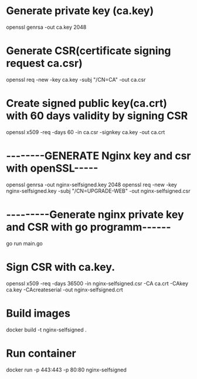 # Generate private key (ca.key)
openssl genrsa -out ca.key 2048
# Generate CSR(certificate signing request ca.csr)
openssl req -new -key ca.key -subj "/CN=CA" -out ca.csr
# Create signed public key(ca.crt) with 60 days validity by signing CSR 
openssl x509 -req -days 60 -in ca.csr -signkey ca.key -out ca.crt



# --------GENERATE Nginx key and csr with openSSL-----
openssl genrsa -out nginx-selfsigned.key 2048
openssl req -new -key nginx-selfsigned.key -subj "/CN=UPGRADE-WEB" -out nginx-selfsigned.csr



# ---------Generate nginx private key and CSR with go programm------
go run main.go

# Sign CSR with ca.key.
openssl x509 -req -days 36500 -in nginx-selfsigned.csr -CA ca.crt -CAkey ca.key -CAcreateserial -out nginx-selfsigned.crt


# Build images
docker build -t nginx-selfsigned .

# Run container
docker run -p 443:443 -p 80:80 nginx-selfsigned